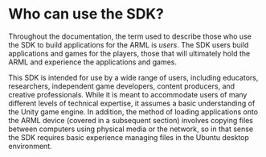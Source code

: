 # Who can use the SDK?

Throughout the documentation, the term used to describe those who use the SDK to build applications for the ARML is _users_. The SDK users build applications and games for the players, those that will ultimately hold the ARML and experience the applications and games. 

This SDK is intended for use by a wide range of users, including educators, researchers, independent game developers, content producers, and creative professionals. While it is meant to accommodate users of many different levels of technical expertise, it assumes a basic understanding of the Unity game engine. In addition, the method of loading applications onto the ARML device (covered in a subsequent section) involves copying files between computers using physical media or the network, so in that sense the SDK requires basic experience managing files in the Ubuntu desktop environment.